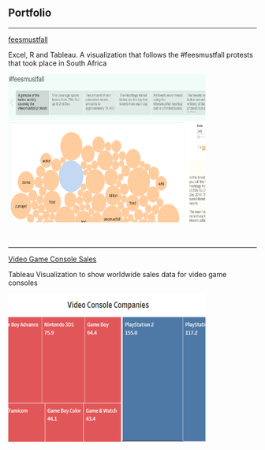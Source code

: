 ## Portfolio

---
[feesmustfall](/feesmustfall)

Excel, R and Tableau. A visualization that follows the #feesmustfall protests that took place in South Africa

<img src="images/feesmust.png?raw=true" width="400" height="300"/>

<br>
<br>
<br>


---

[Video Game Console Sales](/consolestats.md)

Tableau Visualization to show worldwide sales data for video game consoles 

<img src="images/consolesales.png?raw=true" width="400" height="300"/>



